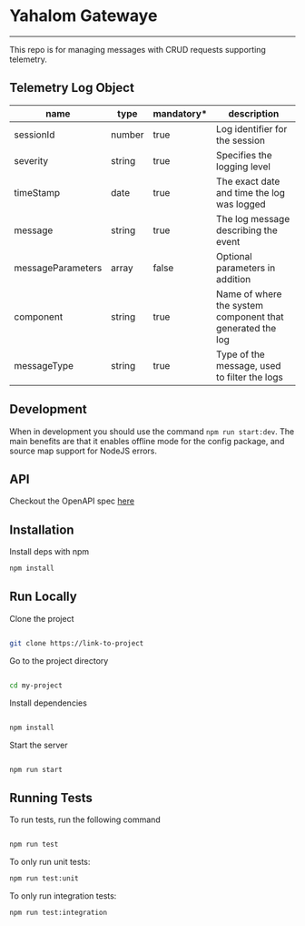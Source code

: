 # Yahalom Gatewaye

----------------------------------

This repo is for managing messages with CRUD requests supporting telemetry.

## Telemetry Log Object
| name | type | mandatory* | description |
|---|---|---|---|
| sessionId | number | true | Log identifier for the session |
| severity | string | true | Specifies the logging level |
| timeStamp | date | true | The exact date and time the log was logged |
| message | string | true | The log message describing the event |
| messageParameters | array | false | Optional parameters in addition |
| component | string | true | Name of where the system component that generated the log |
| messageType | string | true | Type of the message, used to filter the logs |

## Development
When in development you should use the command `npm run start:dev`. The main benefits are that it enables offline mode for the config package, and source map support for NodeJS errors.

## API
Checkout the OpenAPI spec [here](/openapi3.yaml)

## Installation

Install deps with npm

```bash
npm install
```

## Run Locally

Clone the project

```bash

git clone https://link-to-project

```

Go to the project directory

```bash

cd my-project

```

Install dependencies

```bash

npm install

```

Start the server

```bash

npm run start

```

## Running Tests

To run tests, run the following command

```bash

npm run test

```

To only run unit tests:
```bash
npm run test:unit
```

To only run integration tests:
```bash
npm run test:integration
```
